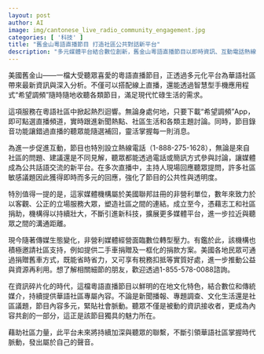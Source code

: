 ```yaml
---
layout: post
author: AI
image: img/cantonese_live_radio_community_engagement.jpg
categories: [ '科技' ]
title: "舊金山粵語直播節目 打造社區公共對話新平台"
description: "多元媒體平台結合數位創新，舊金山粵語直播節目以即時資訊、互動電話熱線及彈性收聽服務，活絡華語族群交流。非營利機構積極拓展技術與社區支持，推動捐贈計畫及志工參與，緊貼傳媒生態轉型腳步，讓聽眾化身內容共創者一起發聲。"
---
```

美國舊金山——一檔大受聽眾喜愛的粵語直播節目，正透過多元化平台為華語社區帶來最新資訊與深入分析。不僅可以搭配線上直播，還能透過智慧型手機應用程式“希望調頻”隨時隨地收聽各類節目，滿足現代忙碌生活的需求。

這項服務在粵語社區中掀起熱烈迴響。無論身處何地，只要下載“希望調頻”App，即可點選直播頻道，實時跟進新聞熱點、社區生活和各類主題討論。同時，節目錄音功能讓錯過直播的聽眾能隨選補回，靈活掌握每一則消息。

為進一步促進互動，節目也特別設立熱線電話（1-888-275-1628），無論是來自社區的問題、建議還是不同見解，聽眾都能透過電話或簡訊方式參與討論，讓媒體成為公共話語交流的新平台。在多次直播中，主持人現場回應聽眾提問，許多社區敏感議題因此獲得即時而多元的回應，強化了節目的公共性與透明度。

特別值得一提的是，這家媒體機構屬於美國聯邦註冊的非營利單位，數年來致力於以客觀、公正的立場服務大眾，塑造社區之間的連結。成立至今，憑藉志工和社區捐助，機構得以持續壯大，不斷引進新科技，擴展更多媒體平台，進一步拉近與聽眾之間的溝通距離。

現今隨著傳媒生態變化，非營利媒體經營面臨數位轉型壓力。有鑑於此，該機構也積極邀請社區支持，例如提供二手車捐贈及一框化的捐款方案。美國各地民眾可通過捐贈舊車方式，既能省時省力，又可享有稅務扣抵等實質好處，進一步推動公益與資源再利用。想了解相關細節的朋友，歡迎透過1-855-578-0088諮詢。

在資訊碎片化的時代，這檔粵語直播節目以鮮明的在地文化特色，結合數位和傳統媒介，持續提供華語社區專屬內容。不論是新聞播報、專題調查、文化生活還是社區議題，節目內容多元，緊貼社會脈動。聽眾不僅是被動的資訊接收者，更成為內容共創的一部分，這正是該節目獨具的魅力所在。

藉助社區力量，此平台未來將持續加深與聽眾的聯繫，不斷引領華語社區掌握時代脈動，發出屬於自己的聲音。